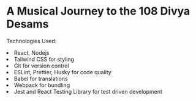 <h1>A Musical Journey to the 108 Divya Desams</h1>
<p>Technologies Used:</p>
<li>React, Nodejs</li>
<li>Tailwind CSS for styling</li>
<li>Git for version control</li>
<li>ESLint, Prettier, Husky for code quality</li>
<li>Babel for translations</li>
<li>Webpack for bundling</li>
<li>Jest and React Testing Library for test driven development</li>

